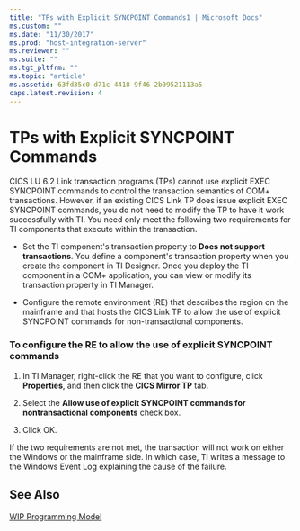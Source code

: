 ```yaml
---
title: "TPs with Explicit SYNCPOINT Commands1 | Microsoft Docs"
ms.custom: ""
ms.date: "11/30/2017"
ms.prod: "host-integration-server"
ms.reviewer: ""
ms.suite: ""
ms.tgt_pltfrm: ""
ms.topic: "article"
ms.assetid: 63fd35c0-d71c-4418-9f46-2b09521113a5
caps.latest.revision: 4
---
```

# TPs with Explicit SYNCPOINT Commands
CICS LU 6.2 Link transaction programs (TPs) cannot use explicit EXEC SYNCPOINT commands to control the transaction semantics of COM+ transactions. However, if an existing CICS Link TP does issue explicit EXEC SYNCPOINT commands, you do not need to modify the TP to have it work successfully with TI. You need only meet the following two requirements for TI components that execute within the transaction.  
  
-   Set the TI component's transaction property to **Does not support transactions**. You define a component's transaction property when you create the component in TI Designer. Once you deploy the TI component in a COM+ application, you can view or modify its transaction property in TI Manager.  
  
-   Configure the remote environment (RE) that describes the region on the mainframe and that hosts the CICS Link TP to allow the use of explicit SYNCPOINT commands for non-transactional components.  
  
### To configure the RE to allow the use of explicit SYNCPOINT commands  
  
1.  In TI Manager, right-click the RE that you want to configure, click **Properties**, and then click the **CICS Mirror TP** tab.  
  
2.  Select the **Allow use of explicit SYNCPOINT commands for nontransactional components** check box.  
  
3.  Click OK.  
  
 If the two requirements are not met, the transaction will not work on either the Windows or the mainframe side. In which case, TI writes a message to the Windows Event Log explaining the cause of the failure.  
  
## See Also  
 [WIP Programming Model](../HIS2010/wip-programming-model1.md)